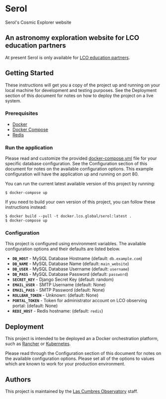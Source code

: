 # Serol
Serol's Cosmic Explorer website

## An astronomy exploration website for LCO education partners

At present Serol is only available for [LCO education partners](https://lco.global/education/partners/).

## Getting Started

These instructions will get you a copy of the project up and running on your
local machine for development and testing purposes. See the Deployment section
of this document for notes on how to deploy the project on a live system.

### Prerequisites

- [Docker](https://www.docker.com/)
- [Docker Compose](https://docs.docker.com/compose/)
- [Redis](https://redis.io)

### Run the application

Please read and customize the provided [docker-compose.yml](docker-compose.yml)
file for your specific database configuration. See the Configuration section
of this document for notes on the available configuration options. This example
configuration will have the application up and running on port 80.

You can run the current latest available version of this project by running:

    $ docker-compose up

If you need to build your own version of this project, you can follow these
instructions instead:

    $ docker build --pull -t docker.lco.global/serol:latest .
    $ docker-compose up

### Configuration

This project is configured using environment variables. The available
configuration options and their defaults are listed below.

- **`DB_HOST`** - MySQL Database Hostname (default: `db.example.com`)
- **`DB_NAME`** - MySQL Database Name (default: `main_website`)
- **`DB_USER`** - MySQL Database Username (default: `username`)
- **`DB_PASS`** - MySQL Database Password (default: `password`)
- **`SECRET_KEY`** - Django Secret Key (default: random)
- **`EMAIL_USER`** - SMTP Username (default: None)
- **`EMAIL_PASS`** - SMTP Password (default: None)
- **`ROLLBAR_TOKEN`** - Unknown: (default: None)
- **`PORTAL_TOKEN`** - Token for administrator account on LCO observing portal: (default: None)
- **`REDI_HOST`** - Redis hostname: (default: `redis`)

## Deployment

This project is intended to be deployed an a Docker orchestration platform,
such as [Rancher](https://rancher.com/) or [Kubernetes](https://kubernetes.io/).

Please read through the Configuration section of this document for notes on the
available configuration options. Please set all of the options to values which
are known to work for your production environment.

## Authors

This project is maintained by the [Las Cumbres Observatory](https://lco.global/)
staff.
